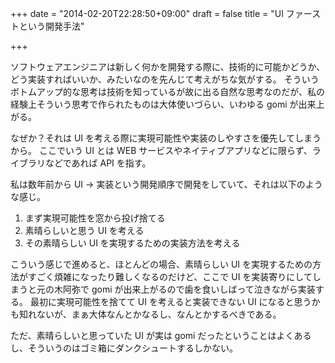+++
date = "2014-02-20T22:28:50+09:00"
draft = false
title = "UI ファーストという開発手法"

+++

ソフトウェアエンジニアは新しく何かを開発する際に、技術的に可能かどうか、どう実装すればいいか、みたいなのを先んじて考えがちな気がする。
そういうボトムアップ的な思考は技術を知っているが故に出る自然な思考なのだが、私の経験上そういう思考で作られたものは大体使いづらい、いわゆる gomi が出来上がる。

なぜか？それは UI を考える際に実現可能性や実装のしやすさを優先してしまうから。
ここでいう UI とは WEB サービスやネイティブアプリなどに限らず、ライブラリなどであれば API を指す。

私は数年前から UI → 実装という開発順序で開発をしていて、それは以下のような感じ。

1. まず実現可能性を窓から投げ捨てる
1. 素晴らしいと思う UI を考える
1. その素晴らしい UI を実現するための実装方法を考える

こういう感じで進めると、ほとんどの場合、素晴らしい UI を実現するための方法がすごく煩雑になったり難しくなるのだけど、ここで UI を実装寄りにしてしまうと元の木阿弥で gomi が出来上がるので歯を食いしばって泣きながら実装する。
最初に実現可能性を捨てて UI を考えると実装できない UI になると思うかも知れないが、まぁ大体なんとかなるし、なんとかするべきである。

ただ、素晴らしいと思っていた UI が実は gomi だったということはよくあるし、そういうのはゴミ箱にダンクシュートするしかない。
